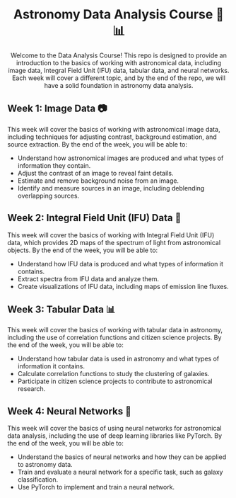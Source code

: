 <div align="center">
  <h1>Astronomy Data Analysis Course 🌌📊</h1>
  <p>Welcome to the Data Analysis Course! This repo is designed to provide an introduction to the basics of working with astronomical data, including image data, Integral Field Unit (IFU) data, tabular data, and neural networks. Each week will cover a different topic, and by the end of the repo, we will have a solid foundation in astronomy data analysis.</p>
</div>

## Week 1: Image Data 📷

This week will cover the basics of working with astronomical image data, including techniques for adjusting contrast, background estimation, and source extraction. By the end of the week, you will be able to:

- Understand how astronomical images are produced and what types of information they contain.
- Adjust the contrast of an image to reveal faint details.
- Estimate and remove background noise from an image.
- Identify and measure sources in an image, including deblending overlapping sources.

## Week 2: Integral Field Unit (IFU) Data 🌈

This week will cover the basics of working with Integral Field Unit (IFU) data, which provides 2D maps of the spectrum of light from astronomical objects. By the end of the week, you will be able to:

- Understand how IFU data is produced and what types of information it contains.
- Extract spectra from IFU data and analyze them.
- Create visualizations of IFU data, including maps of emission line fluxes.

## Week 3: Tabular Data 📊

This week will cover the basics of working with tabular data in astronomy, including the use of correlation functions and citizen science projects. By the end of the week, you will be able to:

- Understand how tabular data is used in astronomy and what types of information it contains.
- Calculate correlation functions to study the clustering of galaxies.
- Participate in citizen science projects to contribute to astronomical research.

## Week 4: Neural Networks 🧠

This week will cover the basics of using neural networks for astronomical data analysis, including the use of deep learning libraries like PyTorch. By the end of the week, you will be able to:

- Understand the basics of neural networks and how they can be applied to astronomy data.
- Train and evaluate a neural network for a specific task, such as galaxy classification.
- Use PyTorch to implement and train a neural network.
